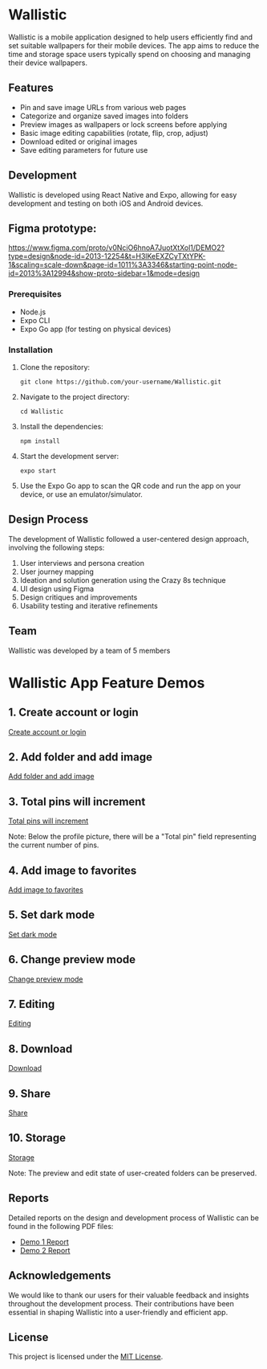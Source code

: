 # Wallistic

Wallistic is a mobile application designed to help users efficiently find and set suitable wallpapers for their mobile devices. The app aims to reduce the time and storage space users typically spend on choosing and managing their device wallpapers.

## Features

- Pin and save image URLs from various web pages
- Categorize and organize saved images into folders
- Preview images as wallpapers or lock screens before applying
- Basic image editing capabilities (rotate, flip, crop, adjust)
- Download edited or original images
- Save editing parameters for future use

## Development

Wallistic is developed using React Native and Expo, allowing for easy development and testing on both iOS and Android devices.

## Figma prototype: 

https://www.figma.com/proto/v0NciO6hnoA7JuotXtXol1/DEMO2?type=design&node-id=2013-12254&t=H3lKeEXZCyTXtYPK-1&scaling=scale-down&page-id=1011%3A3346&starting-point-node-id=2013%3A12994&show-proto-sidebar=1&mode=design

### Prerequisites

- Node.js
- Expo CLI
- Expo Go app (for testing on physical devices)

### Installation

1. Clone the repository:
   ```
   git clone https://github.com/your-username/Wallistic.git
   ```

2. Navigate to the project directory:
   ```
   cd Wallistic
   ```

3. Install the dependencies:
   ```
   npm install
   ```

4. Start the development server:
   ```
   expo start
   ```

5. Use the Expo Go app to scan the QR code and run the app on your device, or use an emulator/simulator.

## Design Process

The development of Wallistic followed a user-centered design approach, involving the following steps:

1. User interviews and persona creation
2. User journey mapping
3. Ideation and solution generation using the Crazy 8s technique
4. UI design using Figma
5. Design critiques and improvements
6. Usability testing and iterative refinements

## Team

Wallistic was developed by a team of 5 members

# Wallistic App Feature Demos

## 1. Create account or login
[Create account or login](https://drive.google.com/file/d/1kWUgL0CWFrdEpIgBRkYzRu5VtG9fN-P1/view?usp=sharing)

## 2. Add folder and add image
[Add folder and add image](https://drive.google.com/file/d/13Rcu7A1eYtpw2hzPajMRDOuL--RPoyMy/view?usp=sharing)

## 3. Total pins will increment
[Total pins will increment](https://drive.google.com/file/d/DRIVE_FILE_ID/view?usp=sharing)

Note: Below the profile picture, there will be a "Total pin" field representing the current number of pins.

## 4. Add image to favorites
[Add image to favorites](https://drive.google.com/file/d/DRIVE_FILE_ID/view?usp=sharing)

## 5. Set dark mode
[Set dark mode](https://drive.google.com/file/d/DRIVE_FILE_ID/view?usp=sharing)

## 6. Change preview mode
[Change preview mode](https://drive.google.com/file/d/DRIVE_FILE_ID/view?usp=sharing)

## 7. Editing
[Editing](https://drive.google.com/file/d/DRIVE_FILE_ID/view?usp=sharing)

## 8. Download
[Download](https://drive.google.com/file/d/DRIVE_FILE_ID/view?usp=sharing)

## 9. Share
[Share](https://drive.google.com/file/d/DRIVE_FILE_ID/view?usp=sharing)

## 10. Storage
[Storage](https://drive.google.com/file/d/DRIVE_FILE_ID/view?usp=sharing)

Note: The preview and edit state of user-created folders can be preserved.

## Reports

Detailed reports on the design and development process of Wallistic can be found in the following PDF files:

- [Demo 1 Report](./Project_details/demo1/Demo1_Report_Team07.pdf)
- [Demo 2 Report](./Project_details/demo2/Demo2_Report_Team07.pdf) 

## Acknowledgements

We would like to thank our users for their valuable feedback and insights throughout the development process. Their contributions have been essential in shaping Wallistic into a user-friendly and efficient app.

## License

This project is licensed under the [MIT License](LICENSE).

